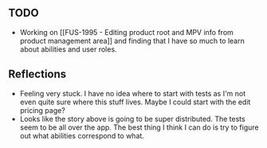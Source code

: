 ## TODO
- Working on [[FUS-1995 - Editing product root and MPV info from product management area]] and finding that I have so much to learn about abilities and user roles. 

## Reflections
- Feeling very stuck. I have no idea where to start with tests as I'm not even quite sure where this stuff lives. Maybe I could start with the edit pricing page? 
- Looks like the story above is going to be super distributed. The tests seem to be all over the app. The best thing I think I can do is try to figure out what abilities correspond to what. 